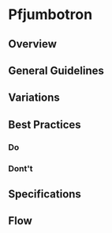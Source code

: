 # Pfjumbotron

## Overview

## General Guidelines

## Variations

## Best Practices

### Do

### Dont't

## Specifications

## Flow
